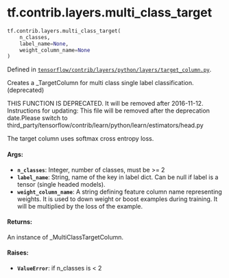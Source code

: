 <div itemscope itemtype="http://developers.google.com/ReferenceObject">
<meta itemprop="name" content="tf.contrib.layers.multi_class_target" />
<meta itemprop="path" content="Stable" />
</div>

# tf.contrib.layers.multi_class_target

``` python
tf.contrib.layers.multi_class_target(
    n_classes,
    label_name=None,
    weight_column_name=None
)
```



Defined in [`tensorflow/contrib/layers/python/layers/target_column.py`](https://www.tensorflow.org/code/tensorflow/contrib/layers/python/layers/target_column.py).

Creates a _TargetColumn for multi class single label classification. (deprecated)

THIS FUNCTION IS DEPRECATED. It will be removed after 2016-11-12.
Instructions for updating:
This file will be removed after the deprecation date.Please switch to third_party/tensorflow/contrib/learn/python/learn/estimators/head.py

The target column uses softmax cross entropy loss.

#### Args:

* <b>`n_classes`</b>: Integer, number of classes, must be >= 2
* <b>`label_name`</b>: String, name of the key in label dict. Can be null if label
      is a tensor (single headed models).
* <b>`weight_column_name`</b>: A string defining feature column name representing
    weights. It is used to down weight or boost examples during training. It
    will be multiplied by the loss of the example.


#### Returns:

An instance of _MultiClassTargetColumn.


#### Raises:

* <b>`ValueError`</b>: if n_classes is < 2